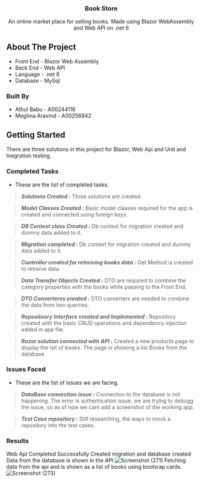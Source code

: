 
<h3 align="center">Book Store</h3>

  <p align="center">
    An online market place for selling books. Made using Blazor WebAssembly and Web API on .net 6
  
  </p>
</div>







<!-- ABOUT THE PROJECT -->
## About The Project



- Front End - Blazor Web Assembly
- Back End - Web API
- Language - .net 6
- Database - MySql





### Built By

* Athul Babu  - A00244116
* Meghna Aravind - A00256942






<!-- GETTING STARTED -->
## Getting Started

There are three solutions in this project for Blazor, Web Api and Unit and Inegration testing.

### Completed Tasks


* These are the list of completed tasks.
> **_Solutions Created :_**  Three solutions are created.

> **_Model Classes Created :_**  Basic model claases required for the app is created and connected using foreign keys.

> **_DB Context class Created :_**  Db context for migration created and dummy data added to it.

> **_Migration completed :_**  Db context for migration created and dummy data added to it.

> **_Controller created for retreiving books data :_**  Get Method is created to retreive data.

> **_Data Transfer Objects Created :_**  DTO are required to combine the category properties with the books while passing to the Front End.

> **_DTO Converteres created :_**  DTO converters are needed to combine the data from two querries.

> **_Repositoory Interface created and Implemented :_**  Repository created with the basic CRUD operations and dependency injection added in app file.

> **_Razor solution connected with API :_**  Created a new products page to display the lsit of books. The page is showing a list Books from the database
### Issues Faced


* These are the list of issues we are facing.
> **_DataBase connection issue :_**  Connection to the database is not happening. The error is authentication issue, we are trying to debugg the issue, so as of now we cant add a screenshot of the working app. 

> **_Test Case repository :_** Still researching, the ways to mock a repository into the test cases.


### Results
Web Api Completed Successfully
Created migration and database created
Data from the database is shown in the API
![Screenshot (271)](https://user-images.githubusercontent.com/105890585/207235328-108414e2-cf5c-4f6c-a819-0aabf9e319e1.png)
Fetching data from the api and is shown as a list of books using bootsrap cards.
![Screenshot (273)](https://user-images.githubusercontent.com/105890585/208214505-ab44662f-428a-4016-b774-2e817c4aac8e.png)



 
